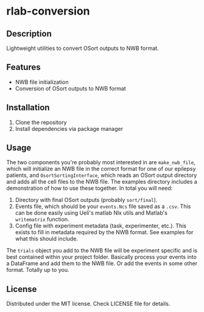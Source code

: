 # rlab-conversion

## Description
Lightweight utilities to convert OSort outputs to NWB format.

## Features
- NWB file initialization
- Conversion of OSort outputs to NWB format

## Installation
1. Clone the repository
2. Install dependencies via package manager

## Usage
The two components you're probably most interested in are `make_nwb_file`, which
will initialize an NWB file in the correct format for one of our epilepsy patients,
and `OsortSortingInterface`, which reads an OSort output directory and adds 
all the cell files to the NWB file. The examples directory includes a demonstration 
of how to use these together. In total you will need:
1. Directory with final OSort outputs (probably `sort/final`).
2. Events file, which should be your `events.Ncs` file saved as a `.csv`. This
can be done easily using Ueli's matlab Nlx utils and Matlab's `writematrix`
function. 
3. Config file with experiment metadata (task, experimenter, etc.). This exists
to fill in metadata required by the NWB format. See examples for what this should 
include.

The `trials` object you add to the NWB file will be experiment specific and is 
best contained within your project folder. Basically process your events into a 
DataFrame and add them to the NWB file. Or add the events in some other format.
Totally up to you.

## License
Distributed under the MIT license. Check LICENSE file for details.